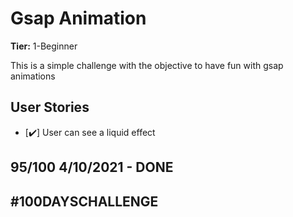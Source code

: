 # Gsap Animation

**Tier:** 1-Beginner

This is a simple challenge with the objective to have fun with gsap animations

## User Stories

-   [✔️] User can see a liquid effect

## 95/100 4/10/2021 - DONE

## #100DAYSCHALLENGE